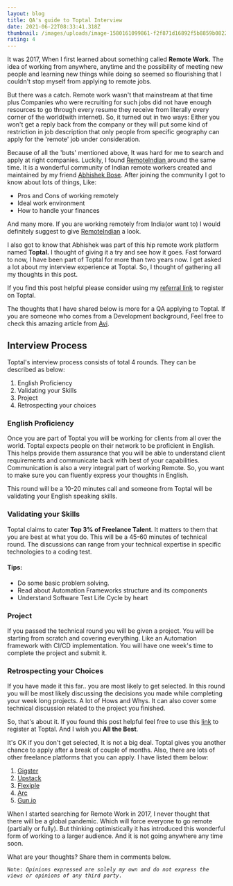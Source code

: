 ```yaml
---
layout: blog
title: QA's guide to Toptal Interview
date: 2021-06-22T08:33:41.318Z
thumbnail: /images/uploads/image-1580161099861-f2f871d16892f5b8859b0822fa740cc3.png
rating: 4
---
```

It was 2017, When I first learned about something called **Remote Work.** The idea of working from anywhere, anytime and the possibility of meeting new people and learning new things while doing so seemed so flourishing that I couldn't stop myself from applying to remote jobs. 

But there was a catch. Remote work wasn't that mainstream at that time plus Companies who were recruiting for such jobs did not have enough resources to go through every resume they receive from literally every corner of the world(with internet). So, it turned out in two ways: Either you won't get a reply back from the company or they will put some kind of restriction in job description that only people from specific geography can apply for the 'remote' job under consideration.

Because of all the 'buts' mentioned above, It was hard for me to search and apply at right companies. Luckily, I found [RemoteIndian ](https://remoteindian.com)around the same time. It is a wonderful community of Indian remote workers created and maintained by my friend [Abhishek Bose](https://twitter.com/abhishekbose87). After joining the community I got to know about lots of things, Like:

* Pros and Cons of working remotely
* Ideal work environment
* How to handle your finances

And many more. If you are working remotely from India(or want to) I would definitely suggest to give [RemoteIndian](https://remoteindian.com/guides) a look.

I also got to know that Abhishek was part of this hip remote work platform named **Toptal.** I thought of giving it a try and see how it goes. Fast forward to now, I have been part of Toptal for more than two years now. I get asked a lot about my interview experience at Toptal. So, I thought of gathering all my thoughts in this post. 

If you find this post helpful please consider using my [referral link](https://topt.al/zdc75q) to register on Toptal.

The thoughts that I have shared below is more for a QA applying to Toptal. If you are someone who comes from a Development background, Feel free to check this amazing article from [Avi](https://dev.to/aviaryan/the-toptal-hiring-process-for-freelancers-27jp).

## Interview Process

Toptal's interview process consists of total 4 rounds. They can be described as below:

1. English Proficiency
2. Validating your Skills
3. Project
4. Retrospecting your choices

### English Proficiency

Once you are part of Toptal you will be working for clients from all over the world. Toptal expects people on their network to be proficient in English. This helps provide them assurance that you will be able to understand client requirements and communicate back with best of your capabilities. Communication is also a very integral part of working Remote. So, you want to make sure you can fluently express your thoughts in English.

This round will be a 10-20 minutes call and someone from Toptal will be validating your English speaking skills.

### Validating your Skills

Toptal claims to cater **Top 3% of Freelance Talent**. It matters to them that you are best at what you do. This will be a 45-60 minutes of technical round. The discussions can range from your technical expertise in specific technologies to a coding test. 

#### Tips:

* Do some basic problem solving.
* Read about Automation Frameworks structure and its components
* Understand Software Test Life Cycle by heart

### Project

If you passed the technical round you will be given a project. You will be starting from scratch and covering everything. Like an Automation framework with CI/CD implementation. You will have one week's time to complete the project and submit it.

### Retrospecting your Choices

If you have made it this far.. you are most likely to get selected. In this round you will be most likely discussing the decisions you made while completing your week long projects. A lot of Hows and Whys. It can also cover some technical discussion related to the project you finished.

 So, that's about it. If you found this post helpful feel free to use this [link](https://topt.al/zdc75q) to register at Toptal. And I wish you **All the Best**.

It's OK if you don't get selected, It is not a big deal. Toptal gives you another chance to apply after a break of couple of months. Also, there are lots of other freelance platforms that you can apply. I have listed them below:

1. [Gigster](https://www.gigster.com/)
2. [Upstack ](https://upstack.co/)
3. [Flexiple](https://flexiple.com/)
4. [Arc](https://arc.dev/)
5. [Gun.io](https://www.gun.io/)

When I started searching for Remote Work in 2017, I never thought that there will be a global pandemic. Which will force everyone to go remote (partially or fully). But thinking optimistically it has introduced this wonderful form of working to a larger audience. And it is not going anywhere any time soon.

What are your thoughts? Share them in comments below.

`Note: `*`Opinions expressed are solely my own and do not express the views or opinions of any third party.`*